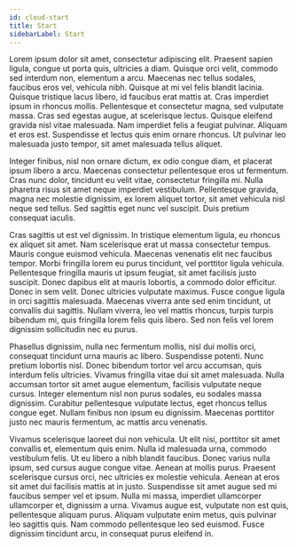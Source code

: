 ```yaml
---
id: cloud-start
title: Start
sidebarLabel: Start
---
```


Lorem ipsum dolor sit amet, consectetur adipiscing elit. Praesent sapien ligula, congue ut porta quis, ultricies a diam. Quisque orci velit, commodo sed interdum non, elementum a arcu. Maecenas nec tellus sodales, faucibus eros vel, vehicula nibh. Quisque at mi vel felis blandit lacinia. Quisque tristique lacus libero, id faucibus erat mattis at. Cras imperdiet ipsum in rhoncus mollis. Pellentesque et consectetur magna, sed vulputate massa. Cras sed egestas augue, at scelerisque lectus. Quisque eleifend gravida nisl vitae malesuada. Nam imperdiet felis a feugiat pulvinar. Aliquam et eros est. Suspendisse et lectus quis enim ornare rhoncus. Ut pulvinar leo malesuada justo tempor, sit amet malesuada tellus aliquet.

Integer finibus, nisl non ornare dictum, ex odio congue diam, et placerat ipsum libero a arcu. Maecenas consectetur pellentesque eros ut fermentum. Cras nunc dolor, tincidunt eu velit vitae, consectetur fringilla mi. Nulla pharetra risus sit amet neque imperdiet vestibulum. Pellentesque gravida, magna nec molestie dignissim, ex lorem aliquet tortor, sit amet vehicula nisl neque sed tellus. Sed sagittis eget nunc vel suscipit. Duis pretium consequat iaculis.

Cras sagittis ut est vel dignissim. In tristique elementum ligula, eu rhoncus ex aliquet sit amet. Nam scelerisque erat ut massa consectetur tempus. Mauris congue euismod vehicula. Maecenas venenatis elit nec faucibus tempor. Morbi fringilla lorem eu purus tincidunt, vel porttitor ligula vehicula. Pellentesque fringilla mauris ut ipsum feugiat, sit amet facilisis justo suscipit. Donec dapibus elit at mauris lobortis, a commodo dolor efficitur. Donec in sem velit. Donec ultricies vulputate maximus. Fusce congue ligula in orci sagittis malesuada. Maecenas viverra ante sed enim tincidunt, ut convallis dui sagittis. Nullam viverra, leo vel mattis rhoncus, turpis turpis bibendum mi, quis fringilla lorem felis quis libero. Sed non felis vel lorem dignissim sollicitudin nec eu purus.

Phasellus dignissim, nulla nec fermentum mollis, nisl dui mollis orci, consequat tincidunt urna mauris ac libero. Suspendisse potenti. Nunc pretium lobortis nisl. Donec bibendum tortor vel arcu accumsan, quis interdum felis ultricies. Vivamus fringilla vitae dui sit amet malesuada. Nulla accumsan tortor sit amet augue elementum, facilisis vulputate neque cursus. Integer elementum nisl non purus sodales, eu sodales massa dignissim. Curabitur pellentesque vulputate lectus, eget rhoncus tellus congue eget. Nullam finibus non ipsum eu dignissim. Maecenas porttitor justo nec mauris fermentum, ac mattis arcu venenatis.

Vivamus scelerisque laoreet dui non vehicula. Ut elit nisi, porttitor sit amet convallis et, elementum quis enim. Nulla id malesuada urna, commodo vestibulum felis. Ut eu libero a nibh blandit faucibus. Donec varius nulla ipsum, sed cursus augue congue vitae. Aenean at mollis purus. Praesent scelerisque cursus orci, nec ultricies ex molestie vehicula. Aenean at eros sit amet dui facilisis mattis at in justo. Suspendisse sit amet augue sed mi faucibus semper vel et ipsum. Nulla mi massa, imperdiet ullamcorper ullamcorper et, dignissim a urna. Vivamus augue est, vulputate non est quis, pellentesque aliquam purus. Aliquam vulputate enim metus, quis pulvinar leo sagittis quis. Nam commodo pellentesque leo sed euismod. Fusce dignissim tincidunt arcu, in consequat purus eleifend in.
